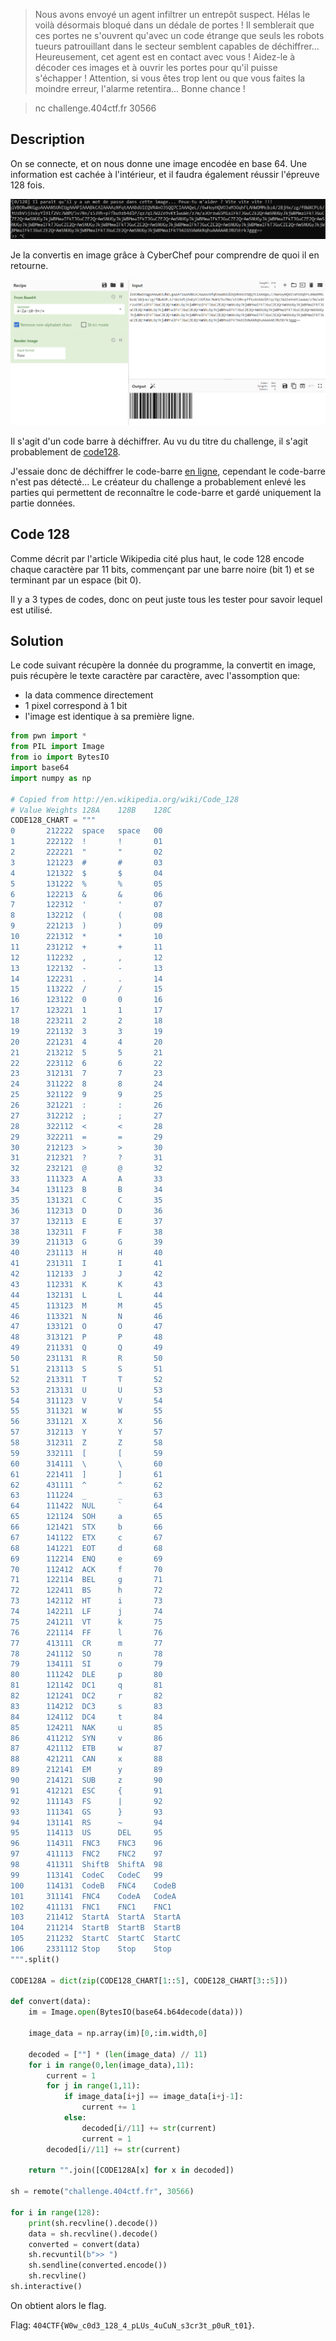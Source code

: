 > Nous avons envoyé un agent infiltrer un entrepôt suspect. Hélas le voilà désormais bloqué dans un dédale de portes ! Il semblerait que ces portes ne s'ouvrent qu'avec un code étrange que seuls les robots tueurs patrouillant dans le secteur semblent capables de déchiffrer... Heureusement, cet agent est en contact avec vous ! Aidez-le à décoder ces images et à ouvrir les portes pour qu'il puisse s'échapper ! Attention, si vous êtes trop lent ou que vous faites la moindre erreur, l'alarme retentira... Bonne chance !

> nc challenge.404ctf.fr 30566

## Description

On se connecte, et on nous donne une image encodée en base 64.
Une information est cachée à l'intérieur, et il faudra également réussir l'épreuve 128 fois.

![image](../images/128nc.png)

Je la convertis en image grâce à CyberChef pour comprendre de quoi il en retourne.

![cyberchef](../images/128_codebarre.png)

Il s'agit d'un code barre à déchiffrer.
Au vu du titre du challenge, il s'agit probablement de [code128](https://fr.wikipedia.org/wiki/Code_128#:~:text=Le%20code%20128%20consiste%20en,totale%20est%20de%2011%20unit%C3%A9s.).

J'essaie donc de déchiffrer le code-barre [en ligne](https://products.aspose.app/barcode/fr/recognize/code128#), cependant le code-barre n'est pas détecté...
Le créateur du challenge a probablement enlevé les parties qui permettent de reconnaître le code-barre et gardé uniquement la partie données.

## Code 128

Comme décrit par l'article Wikipedia cité plus haut, le code 128 encode chaque caractère par 11 bits, commençant par une barre noire (bit 1) et se terminant par un espace (bit 0).

Il y a 3 types de codes, donc on peut juste tous les tester pour savoir lequel est utilisé.

## Solution

Le code suivant récupère la donnée du programme, la convertit en image, puis récupère le texte caractère par caractère, avec l'assomption que:
- la data commence directement
- 1 pixel correspond à 1 bit
- l'image est identique à sa première ligne.

```python
from pwn import *
from PIL import Image
from io import BytesIO
import base64
import numpy as np

# Copied from http://en.wikipedia.org/wiki/Code_128
# Value Weights 128A    128B    128C
CODE128_CHART = """
0       212222  space   space   00
1       222122  !       !       01
2       222221  "       "       02
3       121223  #       #       03
4       121322  $       $       04
5       131222  %       %       05
6       122213  &       &       06
7       122312  '       '       07
8       132212  (       (       08
9       221213  )       )       09
10      221312  *       *       10
11      231212  +       +       11
12      112232  ,       ,       12
13      122132  -       -       13
14      122231  .       .       14
15      113222  /       /       15
16      123122  0       0       16
17      123221  1       1       17
18      223211  2       2       18
19      221132  3       3       19
20      221231  4       4       20
21      213212  5       5       21
22      223112  6       6       22
23      312131  7       7       23
24      311222  8       8       24
25      321122  9       9       25
26      321221  :       :       26
27      312212  ;       ;       27
28      322112  <       <       28
29      322211  =       =       29
30      212123  >       >       30
31      212321  ?       ?       31
32      232121  @       @       32
33      111323  A       A       33
34      131123  B       B       34
35      131321  C       C       35
36      112313  D       D       36
37      132113  E       E       37
38      132311  F       F       38
39      211313  G       G       39
40      231113  H       H       40
41      231311  I       I       41
42      112133  J       J       42
43      112331  K       K       43
44      132131  L       L       44
45      113123  M       M       45
46      113321  N       N       46
47      133121  O       O       47
48      313121  P       P       48
49      211331  Q       Q       49
50      231131  R       R       50
51      213113  S       S       51
52      213311  T       T       52
53      213131  U       U       53
54      311123  V       V       54
55      311321  W       W       55
56      331121  X       X       56
57      312113  Y       Y       57
58      312311  Z       Z       58
59      332111  [       [       59
60      314111  \       \       60
61      221411  ]       ]       61
62      431111  ^       ^       62
63      111224  _       _       63
64      111422  NUL     `       64
65      121124  SOH     a       65
66      121421  STX     b       66
67      141122  ETX     c       67
68      141221  EOT     d       68
69      112214  ENQ     e       69
70      112412  ACK     f       70
71      122114  BEL     g       71
72      122411  BS      h       72
73      142112  HT      i       73
74      142211  LF      j       74
75      241211  VT      k       75
76      221114  FF      l       76
77      413111  CR      m       77
78      241112  SO      n       78
79      134111  SI      o       79
80      111242  DLE     p       80
81      121142  DC1     q       81
82      121241  DC2     r       82
83      114212  DC3     s       83
84      124112  DC4     t       84
85      124211  NAK     u       85
86      411212  SYN     v       86
87      421112  ETB     w       87
88      421211  CAN     x       88
89      212141  EM      y       89
90      214121  SUB     z       90
91      412121  ESC     {       91
92      111143  FS      |       92
93      111341  GS      }       93
94      131141  RS      ~       94
95      114113  US      DEL     95
96      114311  FNC3    FNC3    96
97      411113  FNC2    FNC2    97
98      411311  ShiftB  ShiftA  98
99      113141  CodeC   CodeC   99
100     114131  CodeB   FNC4    CodeB
101     311141  FNC4    CodeA   CodeA
102     411131  FNC1    FNC1    FNC1
103     211412  StartA  StartA  StartA
104     211214  StartB  StartB  StartB
105     211232  StartC  StartC  StartC
106     2331112 Stop    Stop    Stop
""".split()

CODE128A = dict(zip(CODE128_CHART[1::5], CODE128_CHART[3::5]))

def convert(data):
    im = Image.open(BytesIO(base64.b64decode(data)))

    image_data = np.array(im)[0,:im.width,0]

    decoded = [""] * (len(image_data) // 11)
    for i in range(0,len(image_data),11):
        current = 1
        for j in range(1,11):
            if image_data[i+j] == image_data[i+j-1]:
                current += 1
            else:
                decoded[i//11] += str(current)
                current = 1
        decoded[i//11] += str(current)

    return "".join([CODE128A[x] for x in decoded])

sh = remote("challenge.404ctf.fr", 30566)

for i in range(128):
    print(sh.recvline().decode())
    data = sh.recvline().decode()
    converted = convert(data)
    sh.recvuntil(b">> ")
    sh.sendline(converted.encode())
    sh.recvline()
sh.interactive()
```

On obtient alors le flag.

Flag: `404CTF{W0w_c0d3_128_4_pLUs_4uCuN_s3cr3t_p0uR_t01}`.